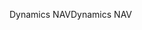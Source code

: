 <span data-ttu-id="33227-101">Dynamics NAV</span><span class="sxs-lookup"><span data-stu-id="33227-101">Dynamics NAV</span></span>